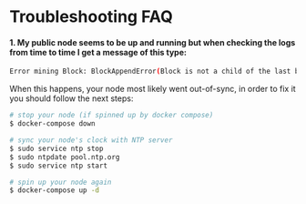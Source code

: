 # Troubleshooting FAQ

#### 1. My public node seems to be up and running but when checking the logs from time to time I get a message of this type:

```bash
Error mining Block: BlockAppendError(Block is not a child of the last block,Block(4Bk5FxnuKMPqZeh4Rfyn1pE6UyNYfznQd7MtUhKtNug15WoxvhkjtCeo4AVMAW2AEXFw2DMfxd1MZ3G71SiJdnUC -> 245bVsJ..., txs=0, features=Set()))
```

When this happens, your node most likely went out-of-sync, in order to fix it you should follow the next steps:

```bash
# stop your node (if spinned up by docker compose)
$ docker-compose down

# sync your node's clock with NTP server
$ sudo service ntp stop
$ sudo ntpdate pool.ntp.org
$ sudo service ntp start

# spin up your node again
$ docker-compose up -d
```

